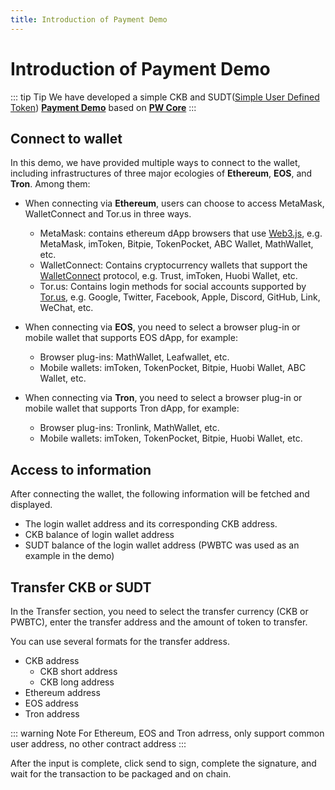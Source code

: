 ```yaml
---
title: Introduction of Payment Demo
---
```


# Introduction of Payment Demo

::: tip Tip
We have developed a simple CKB and SUDT([Simple User Defined Token](https://github.com/nervosnetwork/rfcs/blob/master/rfcs/0025-simple-udt/0025-simple-udt.md)) [**Payment Demo**](https://pay.lay2.dev/) based on [**PW Core**](https://github.com/lay2dev/pw-core)
:::

## Connect to wallet

In this demo, we have provided multiple ways to connect to the wallet, including infrastructures of three major ecologies of **Ethereum**, **EOS**, and **Tron**. Among them:

* When connecting via **Ethereum**, users can choose to access MetaMask, WalletConnect and Tor.us in three ways.
    * MetaMask: contains ethereum dApp browsers that use [Web3.js](https://github.com/ethereum/web3.js/), e.g. MetaMask, imToken, Bitpie, TokenPocket, ABC Wallet, MathWallet, etc.
    * WalletConnect: Contains cryptocurrency wallets that support the [WalletConnect](https://walletconnect.org/) protocol, e.g. Trust, imToken, Huobi Wallet, etc.
    * Tor.us: Contains login methods for social accounts supported by [Tor.us](https://tor.us/), e.g. Google, Twitter, Facebook, Apple, Discord, GitHub, Link, WeChat, etc.

* When connecting via **EOS**, you need to select a browser plug-in or mobile wallet that supports EOS dApp, for example:
    * Browser plug-ins: MathWallet, Leafwallet, etc.
    * Mobile wallets: imToken, TokenPocket, Bitpie, Huobi Wallet, ABC Wallet, etc.

* When connecting via **Tron**, you need to select a browser plug-in or mobile wallet that supports Tron dApp, for example:
    * Browser plug-ins: Tronlink, MathWallet, etc.
    * Mobile wallets: imToken, TokenPocket, Bitpie, Huobi Wallet, etc.

## Access to information

After connecting the wallet, the following information will be fetched and displayed.
* The login wallet address and its corresponding CKB address.
* CKB balance of login wallet address
* SUDT balance of the login wallet address (PWBTC was used as an example in the demo)

## Transfer CKB or SUDT

In the Transfer section, you need to select the transfer currency (CKB or PWBTC), enter the transfer address and the amount of token to transfer.

You can use several formats for the transfer address.
* CKB address
    * CKB short address
    * CKB long address
* Ethereum address
* EOS address
* Tron address

::: warning Note
For Ethereum, EOS and Tron adrress, only support common user address, no other contract address
:::

After the input is complete, click send to sign, complete the signature, and wait for the transaction to be packaged and on chain.